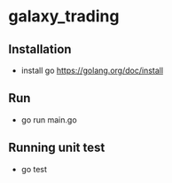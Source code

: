 # galaxy_trading

## Installation
- install go https://golang.org/doc/install

## Run
- go run main.go

## Running unit test
- go test
